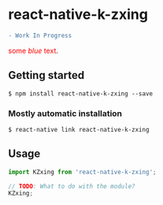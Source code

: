 # react-native-k-zxing

```diff
- Work In Progress
```
<span style="color:red">some *blue* text</span>.

## Getting started

`$ npm install react-native-k-zxing --save`

### Mostly automatic installation

`$ react-native link react-native-k-zxing`

## Usage
```javascript
import KZxing from 'react-native-k-zxing';

// TODO: What to do with the module?
KZxing;
```
